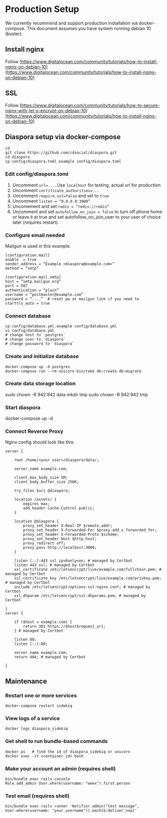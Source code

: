 # Production Setup

We currently recommend and support production installation via docker-compose. This document assumes you have system running debian 10 (buster).

## Install nginx
Follow [https://www.digitalocean.com/community/tutorials/how-to-install-nginx-on-debian-10](https://www.digitalocean.com/community/tutorials/how-to-install-nginx-on-debian-10)

## SSL
Follow [https://www.digitalocean.com/community/tutorials/how-to-secure-nginx-with-let-s-encrypt-on-debian-10](https://www.digitalocean.com/community/tutorials/how-to-install-nginx-on-debian-10)

## Diaspora setup via docker-compose
```
cd
git clone https://github.com/c4social/diaspora.git
cd diaspora
cp config/diaspora.toml.example config/diaspora.toml
```
### Edit config/diaspora.toml
1. Uncomment `url=...`. Use `localhost` for testing, actual url for production
1. Uncomment `certificate_authorities=...`
1. Uncomment `require_ssl=false` and set to `true`
1. Uncomment `listen = “0.0.0.0:3000”`
1. Uncomement and set `redis = “redis://redis”`
1. Uncomment and set `autofollow_on_join = false` to turn off phone home
or leave it at true and set autofollow_on_join_user to your user of choice later (requires restart).

### Configure email needed

Mailgun is used in this example.

```
[configuration.mail]
enable  = true
sender_address = “Example <diaspora@example.com>”
method = “smtp”

[configuration.mail.smtp]
host = “smtp.mailgun.org”
port = 587
authentication = “plain”
username = “postmaster@example.com”
password = “....”  # reset pw at mailgun link if you need to
starttls_auto = true
```

### Connect database
```
cp config/database.yml.example config/database.yml
vi config/database.yml 
# change host to `postgres`
# change user to `diaspora`
# change password to `diaspora`
```

### Create and initialize database
```
docker-compose up -d postgres
docker-compose run --rm unicorn bin/rake db:create db:migrate
```

### Create data storage location 
sudo chown -R 942:942 data
mkdir tmp
sudo chown -R 942:942 tmp

### Start diaspora
docker-compose up -d


### Connect Reverse Proxy
Nginx config should look like this:
```
server {

    root /home/<your user>/diaspora/data/;

    server_name example.com;

    client_max_body_size 5M; 
    client_body_buffer_size 256K;

    try_files $uri @diaspora;

    location /assets/ {
        expires max;
        add_header Cache-Control public;
    } 

    location @diaspora {
        proxy_set_header X-Real-IP $remote_addr;
        proxy_set_header X-Forwarded-For $proxy_add_x_forwarded_for;
        proxy_set_header X-Forwarded-Proto $scheme;
        proxy_set_header Host $http_host;
        proxy_redirect off;
        proxy_pass http://localhost:3000;
    } 

    listen [::]:443 ssl ipv6only=on; # managed by Certbot
    listen 443 ssl; # managed by Certbot
    ssl_certificate /etc/letsencrypt/live/example.com/fullchain.pem; # managed by Certbot
    ssl_certificate_key /etc/letsencrypt/live/example.com/privkey.pem; # managed by Certbot
    include /etc/letsencrypt/options-ssl-nginx.conf; # managed by Certbot
    ssl_dhparam /etc/letsencrypt/ssl-dhparams.pem; # managed by Certbot

}
server {

    if ($host = example.com) {
        return 301 https://$host$request_uri;
    } # managed by Certbot

    listen 80;
    listen [::]:80;

    server_name example.com;
    return 404; # managed by Certbot

}
```

## Maintenance

### Restart one or more services
`docker-compose restart sidekiq`

### View logs of a service
`docker logs diaspora_sidekiq`

### Get shell to run bundle-based commands
```
docker ps   # find the id of diaspora_sidekiq or unicorn 
docker exec -it <container_id> bash
```

### Make your account an admin (requires shell)
```
bin/bundle exec rails console
Role.add_admin User.where(username: "weex").first.person
```

### Test email (requires shell)
```
bin/bundle exec rails runner 'Notifier.admin("test message", User.where(username: "your_username")).each(&:deliver_now)'
```
